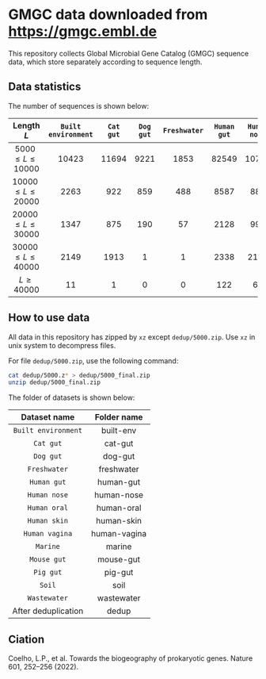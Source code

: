# GMGC data downloaded from https://gmgc.embl.de

This repository collects Global Microbial Gene Catalog (GMGC) sequence data, which store separately according to sequence length.


## Data statistics

The number of sequences is shown below:

|Length $L$|`Built environment`|`Cat gut`|`Dog gut`|`Freshwater`|`Human gut`|`Human nose`|`Human oral`|`Human skin`|`Human vagina`|`Marine`|`Mouse gut`|`Pig gut`|`Soil`|`Wastewater`|After deduplication|
|:-:|:-:|:-:|:-:|:-:|:-:|:-:|:-:|:-:|:-:|:-:|:-:|:-:|:-:|:-:|:-:|
|$5000 \leq L \leq 10000$ |10423|11694|9221|1853|82549|10786|33935|33167|5261|28914|5222|32600|10568|12775|153270|
|$10000 \leq L \leq 20000$|2263 |922  |859 |488 |8587 |886  |2908 |3987 |330 |3338 |512 |3512 |1306 |1627 |16557 |
|$20000 \leq L \leq 30000$|1347 |875  |190 |57  |2128 |996  |1000 |1463 |28  |396  |80  |600  |185  |392  |2891  |
|$30000 \leq L \leq 40000$|2149 |1913 |1   |1   |2338 |2187 |1921 |2163 |0   |38   |7   |63   |229  |3    |2459  |
|$L \geq 40000$           |11   |1    |0   |0   |122  |68   |0    |51   |0   |6    |11  |2    |9    |2    |179   |


## How to use data

All data in this repository has zipped by `xz` except `dedup/5000.zip`. Use `xz` in unix system to decompress files.

For file `dedup/5000.zip`, use the following command:
```bash
cat dedup/5000.z* > dedup/5000_final.zip
unzip dedup/5000_final.zip
```

The folder of datasets is shown below:

|Dataset name|Folder name|
|:-:|:-:|
|`Built environment`|built-env|
|`Cat gut`|cat-gut|
|`Dog gut`|dog-gut|
|`Freshwater`|freshwater|
|`Human gut`|human-gut|
|`Human nose`|human-nose|
|`Human oral`|human-oral|
|`Human skin`|human-skin|
|`Human vagina`|human-vagina|
|`Marine`|marine|
|`Mouse gut`|mouse-gut|
|`Pig gut`|pig-gut|
|`Soil`|soil|
|`Wastewater`|wastewater|
|After deduplication|dedup|


## Ciation

Coelho, L.P., et al. Towards the biogeography of prokaryotic genes. Nature 601, 252–256 (2022).